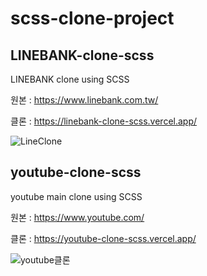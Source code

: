 # scss-clone-project

## LINEBANK-clone-scss
 LINEBANK clone using SCSS

원본 : https://www.linebank.com.tw/

클론 : https://linebank-clone-scss.vercel.app/

![LineClone](https://user-images.githubusercontent.com/61727311/134816919-a4c2320f-04af-4374-88ff-4a171b57f308.gif)



## youtube-clone-scss
 youtube main clone using SCSS

원본 : https://www.youtube.com/

클론 : https://youtube-clone-scss.vercel.app/

![youtube클론](https://user-images.githubusercontent.com/61727311/134812734-6a5eedb0-9cd6-4bbd-ab2f-44b52b947e61.gif)

